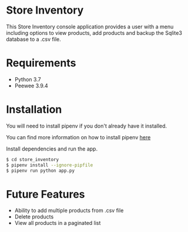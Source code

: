# Store Inventory

This Store Inventory console application provides a user with a menu
including options to view products, add products and backup the Sqlite3 database to
a .csv file.

# Requirements
- Python 3.7
- Peewee 3.9.4

# Installation
You will need to install pipenv if you don't already have it installed.

You can find more information on how to install pipenv
[here](https://pypi.org/project/pipenv/)

Install dependencies and run the app.

```sh
$ cd store_inventory
$ pipenv install --ignore-pipfile
$ pipenv run python app.py
```

# Future Features
- Ability to add multiple products from .csv file
- Delete products
- View all products in a paginated list
